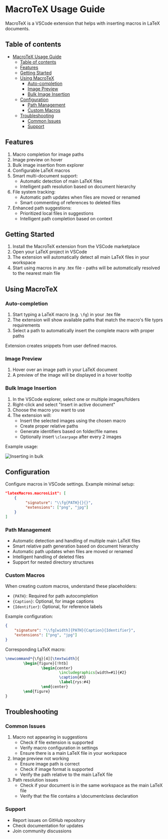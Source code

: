 # MacroTeX Usage Guide
MacroTeX is a VSCode extension that helps with inserting macros in LaTeX documents.

## Table of contents
- [MacroTeX Usage Guide](#macrotex-usage-guide)
  - [Table of contents](#table-of-contents)
  - [Features](#features)
  - [Getting Started](#getting-started)
  - [Using MacroTeX](#using-macrotex)
    - [Auto-completion](#auto-completion)
    - [Image Preview](#image-preview)
    - [Bulk Image Insertion](#bulk-image-insertion)
  - [Configuration](#configuration)
    - [Path Management](#path-management)
    - [Custom Macros](#custom-macros)
  - [Troubleshooting](#troubleshooting)
    - [Common Issues](#common-issues)
    - [Support](#support)


## Features

1. Macro completion for image paths
2. Image preview on hover
3. Bulk image insertion from explorer
4. Configurable LaTeX macros
5. Smart multi-document support:
   - Automatic detection of main LaTeX files
   - Intelligent path resolution based on document hierarchy
6. File system tracking:
   - Automatic path updates when files are moved or renamed
   - Smart commenting of references to deleted files
7. Enhanced path suggestions:
   - Prioritized local files in suggestions
   - Intelligent path completion based on context

## Getting Started

1. Install the MacroTeX extension from the VSCode marketplace
2. Open your LaTeX project in VSCode
3. The extension will automatically detect all main LaTeX files in your workspace
4. Start using macros in any .tex file - paths will be automatically resolved to the nearest main file

## Using MacroTeX

### Auto-completion

1. Start typing a LaTeX macro (e.g. `\fg`) in your .tex file
2. The extension will show available paths that match the macro's file typrs requirements
3. Select a path to automatically insert the complete macro with proper paths

Extension creates snippets from user defined macros.

### Image Preview

1. Hover over an image path in your LaTeX document
2. A preview of the image will be displayed in a hover tooltip

### Bulk Image Insertion

1. In the VSCode explorer, select one or multiple images/folders
2. Right-click and select "Insert in active document"
3. Choose the macro you want to use
4. The extension will:
    - Insert the selected images using the chosen macro
    - Create proper relative paths
    - Generate identifiers based on folder/file names
    - Optionally insert `\clearpage` after every 2 images

Example usage:

![Inserting in bulk](https://i.postimg.cc/XJnhCdXh/bulk.gif)

## Configuration

Configure macros in VSCode settings. Example minimal setup:

```json
"latexMacros.macrosList": [
    {
         "signature": "\\fg{PATH}{}{}",
         "extensions": ["png", "jpg"]
    }
]
```

### Path Management
- Automatic detection and handling of multiple main LaTeX files
- Smart relative path generation based on document hierarchy
- Automatic path updates when files are moved or renamed
- Intelligent handling of deleted files
- Support for nested directory structures

### Custom Macros

When creating custom macros, understand these placeholders:

- `{PATH}`: Required for path autocompletion
- `{Caption}`: Optional, for image captions
- `{Identifier}`: Optional, for reference labels

Example configuration:

```json
{
    "signature": "\\fg[width]{PATH}{Caption}{Identifier}",
    "extensions": ["png", "jpg"]
}
```

Corresponding LaTeX macro:
```latex
\newcommand*{\fg}[4][\textwidth]{
        \begin{figure}[!htb]
                \begin{center}
                        \includegraphics[width=#1]{#2}
                        \caption{#3}
                        \label{rys:#4}
                \end{center}
        \end{figure}
}
```

## Troubleshooting

### Common Issues
1. Macro not appearing in suggestions
    - Check if file extension is supported
    - Verify macro configuration in settings
    - Ensure there is a main LaTeX file in your workspace
2. Image preview not working
    - Ensure image path is correct
    - Check if image format is supported
    - Verify the path relative to the main LaTeX file
3. Path resolution issues
    - Check if your document is in the same workspace as the main LaTeX file
    - Verify that the file contains a \documentclass declaration

### Support
- Report issues on GitHub repository
- Check documentation for updates
- Join community discussions